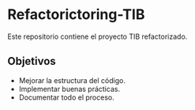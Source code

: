 # Refactorictoring-TIB

Este repositorio contiene el proyecto TIB refactorizado.

## Objetivos
- Mejorar la estructura del código.
- Implementar buenas prácticas.
- Documentar todo el proceso.